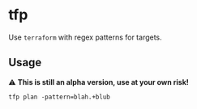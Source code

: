 # tfp

Use `terraform` with regex patterns for targets.

## Usage

:warning: **This is still an alpha version, use at your own risk!**

```
tfp plan -pattern=blah.+blub
```

